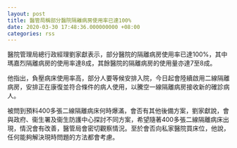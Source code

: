 ```yaml
---
layout: post
title: 醫管局稱部分醫院隔離病房使用率已達100%
date: 2020-03-30 17:48:36.000000000 +08:00
categories: rss
---
```


醫院管理局總行政經理劉家獻表示，部分醫院的隔離病房使用率已達100%，其中瑪嘉烈隔離病房的使用率達8成，其餘醫院的隔離病房的使用量亦達7至8成。

他指出，負壓病床使用率高，部分人要等候安排入院，今日起會陸續啟用二線隔離病房，安排正在康復並符合條件的病人使用，以騰空一線隔離病房接收新的確診病人。

被問到預料400多張二線隔離病床何時爆滿，會否有其他後備方案，劉家獻說，會與政府、衞生署及衞生防護中心探討不同方案，希望隨著400多張二線隔離病床出現，情況會有改善，醫管局會密切觀察情況。至於會否向私家醫院買床位，他說，任何能夠解決現時問題的方法都會考慮。
